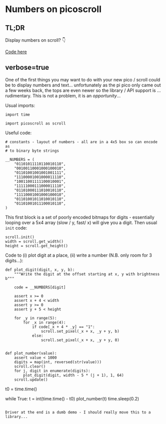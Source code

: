 # Numbers on picoscroll

## TL;DR

Display numbers on scroll? 👇

[Code here](https://github.com/graeme-winter/rpi-pico/blob/main/numbers.py)

## verbose=true

One of the first things you may want to do with your new pico / scroll could be to display numbers and text... unfortunately as the pi pico only came out a few weeks back, the tops are even newer so the library / API support is ... rudimentary. This is not a problem, it is an _opportunity_...

Usual imports:

```
import time

import picoscroll as scroll

```

Useful code:

```
# constants - layout of numbers - all are in a 4x5 box so can encode as
# to binary byte strings

__NUMBERS = (
    "01101011110110010110",
    "00100110001000100010",
    "01101001001001001111",
    "11100001001000011110",
    "10011001111100010001",
    "11111000111000011110",
    "01101000111010010110",
    "11110001001000100010",
    "01101001011010010110",
    "01101001011100010110",
)

```

This first block is a set of poorly encoded bitmaps for digits - essentially looping over a 5x4 array (slow / y, fast/ x) will give you a digit. Then usual `init` code:

```
scroll.init()
width = scroll.get_width()
height = scroll.get_height()
```

Code to (i) plot digit at a place, (ii) write a number (N.B. only room for 3 digits...):

```
def plot_digit(digit, x, y, b):
    """Write the digit at the offset starting at x, y with brightness b"""

    code = __NUMBERS[digit]

    assert x >= 0
    assert x + 4 < width
    assert y >= 0
    assert y + 5 < height

    for _y in range(5):
        for _x in range(4):
            if code[_x + 4 * _y] == "1":
                scroll.set_pixel(_x + x, _y + y, b)
            else:
                scroll.set_pixel(_x + x, _y + y, 0)


def plot_number(value):
    assert value < 1000
    digits = map(int, reversed(str(value)))
    scroll.clear()
    for j, digit in enumerate(digits):
        plot_digit(digit, width - 5 * (j + 1), 1, 64)
    scroll.update()
```

t0 = time.time()

while True:
    t = int(time.time() - t0)
    plot_number(t)
    time.sleep(0.2)
```

Driver at the end is a dumb demo - I should really move this to a library...

